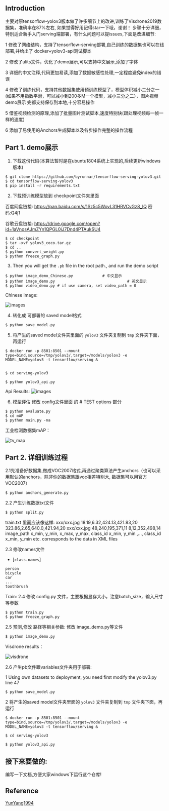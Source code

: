 ## Introduction

主要对原tensorflow-yolov3版本做了许多细节上的改进,训练了Visdrone2019数据集，准确率在87%左右, 如果觉得好用记得star一下哦，谢谢！
步骤十分详细，特别适合新手入门serving端部署，有什么问题可以提issues,下面是改进细节:

1 修改了网络结构，支持了tensorflow-serving部署,自己训练的数据集也可以在线部署,并给出了 docker+yolov3-api测试脚本

2 修改了ulits文件，优化了demo展示,可以支持中文展示,添加了字体

3 详细的中文注释,代码更加易读,添加了数据敏感性处理,一定程度避免index的错误

4 修改了训练代码，支持其他数据集使用预训练模型了，模型体积减小二分之一(如果不用指数平滑，可以减小到200多M一个模型，减小三分之二），图片视频demo展示   完都支持保存到本地,十分容易操作

5 借鉴视频检测的原理,添加了批量图片测试脚本,速度特别快(跟处理视频每一帧一样的速度)

6 添加了易使用的Anchors生成脚本以及各步操作完整的操作流程


## Part 1. demo展示
1. 下载这份代码(本算法暂时是在ubuntu1804系统上实现的,后续更新windows版本)
```bashrc
$ git clone https://github.com/byronnar/tensorflow-serving-yolov3.git
$ cd tensorflow-serving-yolov3
$ pip install -r requirements.txt
```

2. 下载预训练模型放到 checkpoint文件夹里面

百度网盘链接:         https://pan.baidu.com/s/1Sz5c5WoyL31HRVCvGz8_IQ      密码:Q4j1 

谷歌云盘链接:         https://drive.google.com/open?id=1aVnosAJmZYn1QPGL0iJ7Dnd4PTAukSU4
```bashrc
$ cd checkpoint
$ tar -xvf yolov3_coco.tar.gz
$ cd ..
$ python convert_weight.py
$ python freeze_graph.py
```

3. Then you will get the `.pb` file in the root path.,  and run the demo script
```bashrc
$ python image_demo_Chinese.py             # 中文显示
$ python image_demo.py                                # 英文显示
$ python video_demo.py # if use camera, set video_path = 0
```
Chinese image:

![images](https://github.com/Byronnar/tensorflow-serving-yolov3/blob/master/readme_images/demo.jpg)

4. 转化成 可部署的 saved model格式
```bashrc
$ python save_model.py
```

5. 将产生的saved model文件夹里面的 `yolov3` 文件夹复制到 `tmp` 文件夹下面，再运行
```
$ docker run -p 8501:8501 --mount type=bind,source=/tmp/yolov3/,target=/models/yolov3 -e MODEL_NAME=yolov3 -t tensorflow/serving &


$ cd serving-yolov3

$ python yolov3_api.py
```
Api Results:
![images](https://github.com/Byronnar/tensorflow-serving-yolov3/blob/master/readme_images/api.png)

6. 模型评估
修改 config文件里面 的 # TEST options 部分
```
$ python evaluate.py
$ cd mAP
$ python main.py -na
```
工业检测数据集mAP：

![tv_map](https://github.com/Byronnar/tensorflow-serving-yolov3/blob/master/readme_images/tv_mAP.png)


## Part 2. 详细训练过程
2.1先准备好数据集,做成VOC2007格式,再通过聚类算法产生anchors（也可以采用默认的anchors，除非你的数据集跟voc相差特别大, 数据集可以用官方VOC2007） 
```
$ python anchors_generate.py

```
2.2 产生训练数据txt文件
```
$ python split.py
```
 train.txt 里面应该像这样:
xxx/xxx.jpg 18.19,6.32,424.13,421.83,20 323.86,2.65,640.0,421.94,20 
xxx/xxx.jpg 48,240,195,371,11 8,12,352,498,14
image_path x_min, y_min, x_max, y_max, class_id  x_min, y_min ,..., class_id 
x_min, y_min etc. corresponds to the data in XML files


2.3 修改names文件
- [`class.names`]

```
person
bicycle
car
...
toothbrush
``` 

Train:
2.4 修改 config.py 文件，主要根据显存大小，注意batch_size，输入尺寸等参数
```
$ python train.py
$ python freeze_graph.py
```
2.5 预测,修改 路径等相关参数:
修改  image_demo.py等文件
```
$ python image_demo.py
```
Visdrone results：

![visdrone](https://github.com/Byronnar/tensorflow-serving-yolov3/blob/master/readme_images/visdrone.jpg)

2.6 产生pb文件跟variables文件夹用于部署:

1 Using own datasets to deployment, you need first modify the yolov3.py line 47
```
$ python save_model.py
```

2 将产生的saved model文件夹里面的 `yolov3` 文件夹复制到 `tmp` 文件夹下面，再运行
```
$ docker run -p 8501:8501 --mount type=bind,source=/tmp/yolov3/,target=/models/yolov3 -e MODEL_NAME=yolov3 -t tensorflow/serving &

$ cd serving-yolov3

$ python yolov3_api.py
```

##  接下来要做的:
编写一下文档,方便大家windows下运行这个仓库!

## Reference
[YunYang1994](https://github.com/YunYang1994/tensorflow-yolov3.git)
